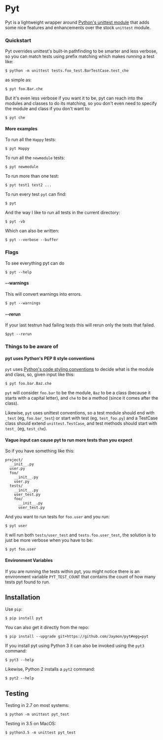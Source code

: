 # Pyt 

Pyt is a lightweight wrapper around [Python's unittest module](https://docs.python.org/3/library/unittest.html) that adds some nice features and enhancements over the stock `unittest` module.


### Quickstart

Pyt overrides unittest's built-in pathfinding to be smarter and less verbose, so you can match tests using prefix matching which makes running a test like:

	$ python -m unittest tests.foo_test.BarTestCase.test_che
	
as simple as:

	$ pyt foo.Bar.che
	
But it's even less verbose if you want it to be, pyt can reach into the modules and classes to do its matching, so you don't even need to specify the module and class if you don't want to:

	$ pyt che


#### More examples

To run all the `Happy` tests:

    $ pyt Happy

To run all the `newmodule` tests:

    $ pyt newmodule

To run more than one test:

    $ pyt test1 test2 ...

To run every test `pyt` can find:

    $ pyt

And the way I like to run all tests in the current directory:

    $ pyt -vb
    
Which can also be written:

	$ pyt --verbose --buffer


### Flags

To see everything pyt can do

    $ pyt --help
    
#### --warnings

This will convert warnings into errors.

	$ pyt --warnings
	
#### --rerun

If your last testrun had failing tests this will rerun only the tests that failed.

	$pyt --rerun


### Things to be aware of

#### pyt uses Python's PEP 8 style conventions

`pyt` uses [Python's code styling conventions](http://www.python.org/dev/peps/pep-0008/) to decide what is the module and class, so, given input like this:

    $ pyt foo.bar.Baz.che

`pyt` will consider `foo.bar` to be the module, `Baz` to be a class (because it starts with a capital letter), and `che` to be a method (since it comes after the class).

Likewise, `pyt` uses unittest conventions, so a test module should end with `_test` (eg, `foo.bar_test`) or start with test (eg, `test_foo.py`) and a TestCase class should extend `unittest.TestCase`, and test methods should start with `test_` (eg, `test_che`).


#### Vague input can cause pyt to run more tests than you expect

So if you have something like this:

    project/
      __init__.py
      user.py
      foo/
        __init__.py
        user.py
      tests/
        __init__.py
        user_test.py
        foo/
          __init__.py
          user_test.py

And you want to run tests for `foo.user` and you run:

    $ pyt user

it will run both `tests/user_test` and `tests.foo.user_test`, the solution is to just be more verbose when you have to be:

    $ pyt foo.user


#### Environment Variables

If you are running the tests within pyt, you might notice there is an environment variable `PYT_TEST_COUNT` that contains the count of how many tests pyt found to run.


## Installation

Use `pip`:

    $ pip install pyt

You can also get it directly from the repo:

    $ pip install --upgrade git+https://github.com/Jaymon/pyt#egg=pyt

If you install pyt using Python 3 it can also be invoked using the `pyt3` command:

    $ pyt3 --help

Likewise, Python 2 installs a `pyt2` command:

    $ pyt2 --help


## Testing

Testing in 2.7 on most systems:

    $ python -m unittest pyt_test

Testing in 3.5 on MacOS:

    $ python3.5 -m unittest pyt_test

